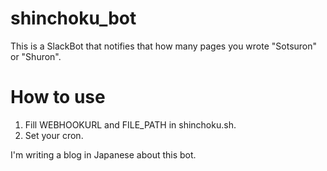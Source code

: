 # shinchoku_bot
This is a SlackBot that notifies that how many pages you wrote "Sotsuron" or "Shuron".

# How to use
1. Fill WEBHOOKURL and FILE_PATH in shinchoku.sh.
2. Set your cron.

I'm writing a blog in Japanese about this bot.
